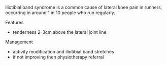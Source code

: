 Iliotibial band syndrome is a common cause of lateral knee pain in runners, occurring in around 1 in 10 people who run regularly.  
  
Features  
* tenderness 2\-3cm above the lateral joint line

  
Management  
* activity modification and iliotibial band stretches
* if not improving then physiotherapy referral
